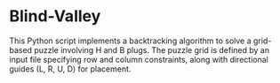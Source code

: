 # Blind-Valley
This Python script implements a backtracking algorithm to solve a grid-based puzzle involving H and B plugs. The puzzle grid is defined by an input file specifying row and column constraints, along with directional guides (L, R, U, D) for placement.
